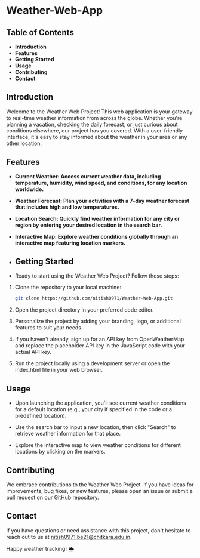 # Weather-Web-App

## Table of Contents

- **Introduction**
- **Features**
- **Getting Started**
- **Usage**
- **Contributing**
- **Contact**

## Introduction

Welcome to the Weather Web Project! This web application is your gateway to real-time weather information from across the globe. Whether you're planning a vacation, checking the daily forecast, or just curious about conditions elsewhere, our project has you covered. With a user-friendly interface, it's easy to stay informed about the weather in your area or any other location.

## Features
- **Current Weather: Access current weather data, including temperature, humidity, wind speed, and conditions, for any location worldwide.**

- **Weather Forecast: Plan your activities with a 7-day weather forecast that includes high and low temperatures.**

- **Location Search: Quickly find weather information for any city or region by entering your desired location in the search bar.**

- **Interactive Map: Explore weather conditions globally through an interactive map featuring location markers.**

- ## Getting Started
- Ready to start using the Weather Web Project? Follow these steps:
1. Clone the repository to your local machine:
    ```bash
   git clone https://github.com/nitish0971/Weather-Web-App.git
    
2. Open the project directory in your preferred code editor.

3. Personalize the project by adding your branding, logo, or additional features to suit your needs.

4. If you haven't already, sign up for an API key from OpenWeatherMap and replace the placeholder API key in the JavaScript code with your actual API key.

5. Run the project locally using a development server or open the index.html file in your web browser.

## Usage
- Upon launching the application, you'll see current weather conditions for a default location (e.g., your city if specified in the code or a predefined location).

- Use the search bar to input a new location, then click "Search" to retrieve weather information for that place.

- Explore the interactive map to view weather conditions for different locations by clicking on the markers.

## Contributing
We embrace contributions to the Weather Web Project. If you have ideas for improvements, bug fixes, or new features, please open an issue or submit a pull request on our GitHub repository.

## Contact
If you have questions or need assistance with this project, don't hesitate to reach out to us at nitish0971.be21@chitkara.edu.in.

Happy weather tracking! 🌦️
